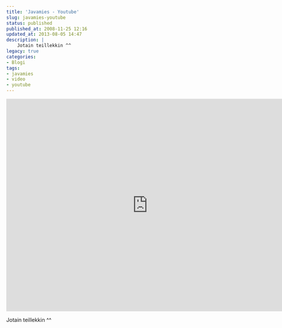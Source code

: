 ```yaml
---
title: 'Javamies - Youtube'
slug: javamies-youtube
status: published
published_at: 2008-11-25 12:16
updated_at: 2013-08-05 14:47
description: |
    Jotain teillekkin ^^
legacy: true
categories:
- Blogi
tags:
- javamies
- video
- youtube
---
```


<p><iframe loading="lazy" title="Warekeijut - Javamies" width="750" height="563" src="https://www.youtube.com/embed/msfNkwXVipY?feature=oembed" frameborder="0" allow="accelerometer; autoplay; clipboard-write; encrypted-media; gyroscope; picture-in-picture" allowfullscreen></iframe></p>
<p>Jotain teillekkin ^^</p>